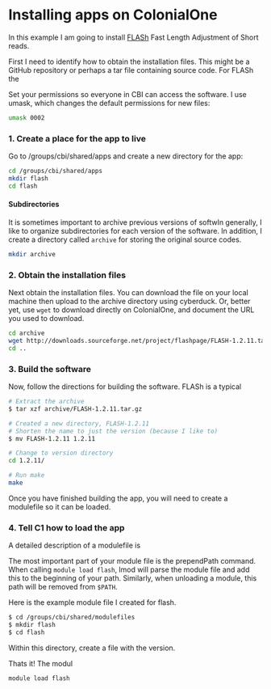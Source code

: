 # Installing apps on ColonialOne

In this example I am going to install [FLASh](https://ccb.jhu.edu/software/FLASH/) Fast Length Adjustment of Short reads.

First I need to identify how to obtain the installation files. This might be a GitHub repository or perhaps a tar file containing source code. For FLASh the 


Set your permissions so everyone in CBI can access the software. I use umask, which changes the default permissions for new files:

```bash
umask 0002
```

### 1. Create a place for the app to live

Go to /groups/cbi/shared/apps and create a new directory for the app:

```bash
cd /groups/cbi/shared/apps
mkdir flash
cd flash
```

#### Subdirectories

It is sometimes important to archive previous versions of softwIn generally, I like to organize subdirectories for each version of the software. In addition, I create a directory called `archive` for storing the original source codes.

```bash
mkdir archive
```

### 2. Obtain the installation files

Next obtain the installation files. You can download the file on your local machine then upload to the archive directory using cyberduck. Or, better yet, use `wget` to download directly on ColonialOne, and document the URL you used to download.

```bash
cd archive
wget http://downloads.sourceforge.net/project/flashpage/FLASH-1.2.11.tar.gz
cd ..
```

### 3. Build the software

Now, follow the directions for building the software. FLASh is a typical 

```bash
# Extract the archive
$ tar xzf archive/FLASH-1.2.11.tar.gz

# Created a new directory, FLASH-1.2.11
# Shorten the name to just the version (because I like to)
$ mv FLASH-1.2.11 1.2.11

# Change to version directory
cd 1.2.11/

# Run make
make
```

Once you have finished building the app, you will need to create a modulefile so it can be loaded.

### 4. Tell C1 how to load the app

A detailed description of a modulefile is 

The most important part of your module file is the prependPath command. When calling `module load flash`, lmod will parse the module file and add this to the beginning of your path. Similarly, when unloading a module, this path will be removed from `$PATH`.

Here is the example module file I created for flash.

```bash
$ cd /groups/cbi/shared/modulefiles
$ mkdir flash
$ cd flash
```

Within this directory, create a file with the version.



Thats it! The modul

```
module load flash





